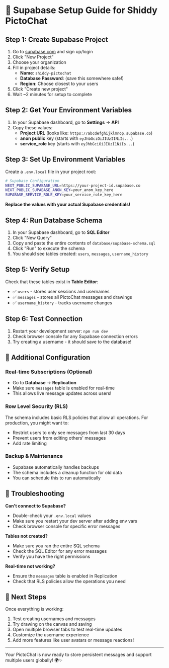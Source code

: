 # 🚀 Supabase Setup Guide for Shiddy PictoChat

## Step 1: Create Supabase Project

1. Go to [supabase.com](https://supabase.com) and sign up/login
2. Click "New Project"
3. Choose your organization
4. Fill in project details:
   - **Name**: `shiddy-pictochat`
   - **Database Password**: (save this somewhere safe!)
   - **Region**: Choose closest to your users
5. Click "Create new project"
6. Wait ~2 minutes for setup to complete

## Step 2: Get Your Environment Variables

1. In your Supabase dashboard, go to **Settings** → **API**
2. Copy these values:
   - **Project URL** (looks like: `https://abcdefghijklmnop.supabase.co`)
   - **anon public** key (starts with `eyJhbGciOiJIUzI1NiIs...`)
   - **service_role** key (starts with `eyJhbGciOiJIUzI1NiIs...`)

## Step 3: Set Up Environment Variables

Create a `.env.local` file in your project root:

```bash
# Supabase Configuration
NEXT_PUBLIC_SUPABASE_URL=https://your-project-id.supabase.co
NEXT_PUBLIC_SUPABASE_ANON_KEY=your_anon_key_here
SUPABASE_SERVICE_ROLE_KEY=your_service_role_key_here
```

**Replace the values with your actual Supabase credentials!**

## Step 4: Run Database Schema

1. In your Supabase dashboard, go to **SQL Editor**
2. Click "New Query"
3. Copy and paste the entire contents of `database/supabase-schema.sql`
4. Click "Run" to execute the schema
5. You should see tables created: `users`, `messages`, `username_history`

## Step 5: Verify Setup

Check that these tables exist in **Table Editor**:
- ✅ `users` - stores user sessions and usernames
- ✅ `messages` - stores all PictoChat messages and drawings
- ✅ `username_history` - tracks username changes

## Step 6: Test Connection

1. Restart your development server: `npm run dev`
2. Check browser console for any Supabase connection errors
3. Try creating a username - it should save to the database!

## 🔧 Additional Configuration

### Real-time Subscriptions (Optional)
- Go to **Database** → **Replication**
- Make sure `messages` table is enabled for real-time
- This allows live message updates across users!

### Row Level Security (RLS)
The schema includes basic RLS policies that allow all operations. For production, you might want to:
- Restrict users to only see messages from last 30 days
- Prevent users from editing others' messages
- Add rate limiting

### Backup & Maintenance
- Supabase automatically handles backups
- The schema includes a cleanup function for old data
- You can schedule this to run automatically

## 🚨 Troubleshooting

**Can't connect to Supabase?**
- Double-check your `.env.local` values
- Make sure you restart your dev server after adding env vars
- Check browser console for specific error messages

**Tables not created?**
- Make sure you ran the entire SQL schema
- Check the SQL Editor for any error messages
- Verify you have the right permissions

**Real-time not working?**
- Ensure the `messages` table is enabled in Replication
- Check that RLS policies allow the operations you need

## 🎯 Next Steps

Once everything is working:
1. Test creating usernames and messages
2. Try drawing on the canvas and saving
3. Open multiple browser tabs to test real-time updates
4. Customize the username experience
5. Add more features like user avatars or message reactions!

---

Your PictoChat is now ready to store persistent messages and support multiple users globally! 🌍✨
